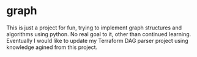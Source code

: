 # graph
This is just a project for fun, trying to implement graph structures and algorithms using python. No real goal to it, other than continued learning. Eventually I would like to update my Terraform DAG parser project using knowledge agined from this project. 

